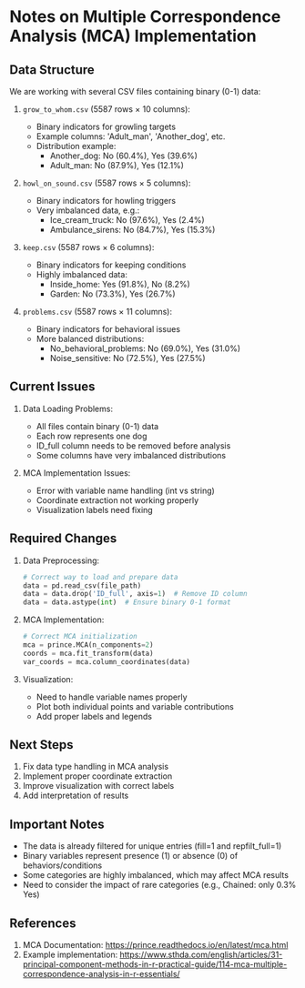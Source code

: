 # Notes on Multiple Correspondence Analysis (MCA) Implementation

## Data Structure
We are working with several CSV files containing binary (0-1) data:

1. `grow_to_whom.csv` (5587 rows × 10 columns):
   - Binary indicators for growling targets
   - Example columns: 'Adult_man', 'Another_dog', etc.
   - Distribution example:
     * Another_dog: No (60.4%), Yes (39.6%)
     * Adult_man: No (87.9%), Yes (12.1%)

2. `howl_on_sound.csv` (5587 rows × 5 columns):
   - Binary indicators for howling triggers
   - Very imbalanced data, e.g.:
     * Ice_cream_truck: No (97.6%), Yes (2.4%)
     * Ambulance_sirens: No (84.7%), Yes (15.3%)

3. `keep.csv` (5587 rows × 6 columns):
   - Binary indicators for keeping conditions
   - Highly imbalanced data:
     * Inside_home: Yes (91.8%), No (8.2%)
     * Garden: No (73.3%), Yes (26.7%)

4. `problems.csv` (5587 rows × 11 columns):
   - Binary indicators for behavioral issues
   - More balanced distributions:
     * No_behavioral_problems: No (69.0%), Yes (31.0%)
     * Noise_sensitive: No (72.5%), Yes (27.5%)

## Current Issues

1. Data Loading Problems:
   - All files contain binary (0-1) data
   - Each row represents one dog
   - ID_full column needs to be removed before analysis
   - Some columns have very imbalanced distributions

2. MCA Implementation Issues:
   - Error with variable name handling (int vs string)
   - Coordinate extraction not working properly
   - Visualization labels need fixing

## Required Changes

1. Data Preprocessing:
   ```python
   # Correct way to load and prepare data
   data = pd.read_csv(file_path)
   data = data.drop('ID_full', axis=1)  # Remove ID column
   data = data.astype(int)  # Ensure binary 0-1 format
   ```

2. MCA Implementation:
   ```python
   # Correct MCA initialization
   mca = prince.MCA(n_components=2)
   coords = mca.fit_transform(data)
   var_coords = mca.column_coordinates(data)
   ```

3. Visualization:
   - Need to handle variable names properly
   - Plot both individual points and variable contributions
   - Add proper labels and legends

## Next Steps

1. Fix data type handling in MCA analysis
2. Implement proper coordinate extraction
3. Improve visualization with correct labels
4. Add interpretation of results

## Important Notes

- The data is already filtered for unique entries (fill=1 and repfilt_full=1)
- Binary variables represent presence (1) or absence (0) of behaviors/conditions
- Some categories are highly imbalanced, which may affect MCA results
- Need to consider the impact of rare categories (e.g., Chained: only 0.3% Yes)

## References

1. MCA Documentation: https://prince.readthedocs.io/en/latest/mca.html
2. Example implementation: https://www.sthda.com/english/articles/31-principal-component-methods-in-r-practical-guide/114-mca-multiple-correspondence-analysis-in-r-essentials/
